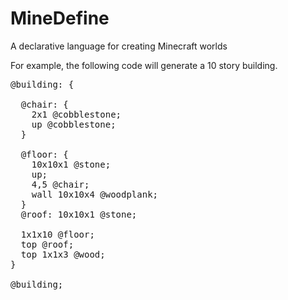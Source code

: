 MineDefine
==========

A declarative language for creating Minecraft worlds

For example, the following code will generate a 10 story building.

<pre>
@building: {

  @chair: {
    2x1 @cobblestone;
    up @cobblestone;
  }

  @floor: {
    10x10x1 @stone;
    up;
    4,5 @chair;
    wall 10x10x4 @woodplank;
  }
  @roof: 10x10x1 @stone;

  1x1x10 @floor;
  top @roof;
  top 1x1x3 @wood;
}

@building;
</pre>
